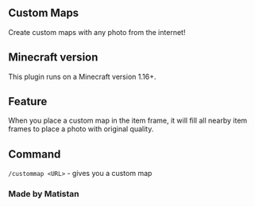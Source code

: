 ## Custom Maps

Create custom maps with any photo from the internet!

## Minecraft version

This plugin runs on a Minecraft version 1.16+.

## Feature

When you place a custom map in the item frame, it will fill all nearby item frames to place a photo with original quality.

## Command

`/custommap <URL>` - gives you a custom map

### Made by Matistan
